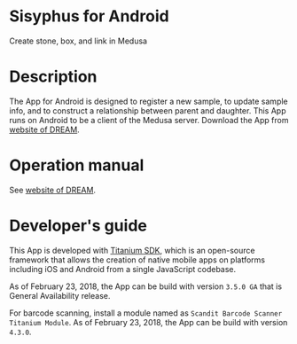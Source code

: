 # Sisyphus for Android

Create stone, box, and link in Medusa

# Description

The App for Android is designed to register a new sample, to update sample info,
and to construct a relationship between parent and daughter. This App runs on Android to be
a client of the Medusa server.  Download the App from [website of
DREAM](http://dream.misasa.okayama-u.ac.jp/documentation/Archives/client-Android.apk).

# Operation manual

See [website of DREAM](http://dream.misasa.okayama-u.ac.jp/documentation/).

# Developer's guide

This App is developed with [Titanium
SDK](https://www.appcelerator.com/titanium/titanium-sdk/4/), which is
an open-source framework that allows the creation of native mobile
apps on platforms including iOS and Android from a single JavaScript
codebase.

As of February 23, 2018, the App can be build with version `3.5.0 GA`
that is General Availability release.

For barcode scanning, install a module named as `Scandit Barcode
Scanner Titanium Module`.  As of February 23, 2018, the App can be
build with version `4.3.0`.
